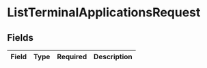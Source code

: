 # ListTerminalApplicationsRequest


## Fields

| Field       | Type        | Required    | Description |
| ----------- | ----------- | ----------- | ----------- |